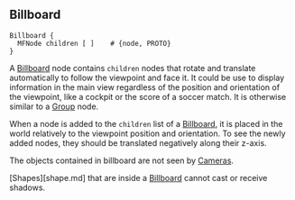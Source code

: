 ## Billboard

```
Billboard {
  MFNode children [ ]    # {node, PROTO}
}
```

A [Billboard](#billboard) node contains `children` nodes that rotate and translate automatically to follow the viewpoint and face it. It could be use to display information in the main view regardless of the position and orientation of the viewpoint, like a cockpit or the score of a soccer match.
It is otherwise similar to a [Group](group.md) node.

When a node is added to the `children` list of a [Billboard](#billboard), it is placed in the world relatively to the viewpoint position and orientation.
To see the newly added nodes, they should be translated negatively along their z-axis.

The objects contained in billboard are not seen by [Cameras](camera.md).

[Shapes][shape.md] that are inside a [Billboard](#billboard) cannot cast or receive shadows.
